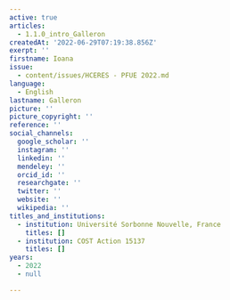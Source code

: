 ```yaml
---
active: true
articles:
  - 1.1.0_intro_Galleron
createdAt: '2022-06-29T07:19:38.856Z'
exerpt: ''
firstname: Ioana
issue:
  - content/issues/HCERES - PFUE 2022.md
language:
  - English
lastname: Galleron
picture: ''
picture_copyright: ''
reference: ''
social_channels:
  google_scholar: ''
  instagram: ''
  linkedin: ''
  mendeley: ''
  orcid_id: ''
  researchgate: ''
  twitter: ''
  website: ''
  wikipedia: ''
titles_and_institutions:
  - institution: Université Sorbonne Nouvelle, France
    titles: []
  - institution: COST Action 15137
    titles: []
years:
  - 2022
  - null

---
```

